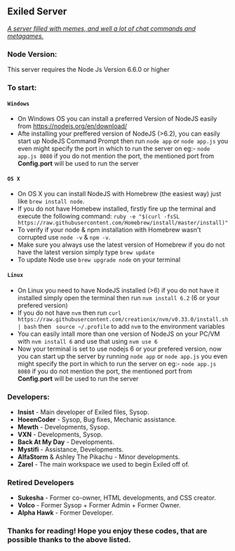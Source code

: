 ## Exiled Server
<a href="http://exiled.psim.us" target="_blank">_A server filled with memes, and well a lot of chat commands and metagames._</a>
### Node Version:
This server requires the Node Js Version 6.6.0 or higher<br>
### To start:
#### `Windows`

* On Windows OS you can install a preferred Version of NodeJS easily from https://nodejs.org/en/download/
* Afte
installing your preffered version of NodeJS (>6.2), you can easily start up NodeJS Command Prompt then run
``node app`` or ``node app.js`` you even might specify the port in which to run the server on eg:- ``node app.js 8080`` if you do not mention the port, the mentioned port from **Config.port** will be used to run the server

#### `OS X`

* On OS X you can install NodeJS with Homebrew (the easiest way) just like ``brew install node``.
* If you do not have Homebew installed, firstly fire up the terminal and execute the following command:
``ruby -e "$(curl -fsSL https://raw.githubusercontent.com/Homebrew/install/master/install)"``
* To verify if your node & npm installation with Homebrew wasn't corrupted use ``node -v`` & ``npm -v``.
* Make sure you always use the latest version of Homebrew if you do not have the latest version simply type ``brew update``
* To update Node use ``brew upgrade node`` on your terminal


#### `Linux`

* On Linux you need to have NodeJS installed (>6) if you do not have it installed simply open the terminal then run
``nvm install 6.2`` (6 or your prefered version)
* If you do not have ``nvm`` then run ``curl https://raw.githubusercontent.com/creationix/nvm/v0.33.0/install.sh | bash`` then `` source ~/.profile`` to add ``nvm`` to the environment variables
* You can easily intall more than one version of NodeJS on your PC/VM with ``nvm install 6`` and use that using ``nvm use 6``
* Now your terminal is set to use nodejs 6 or your prefered version, now you can start up the server by running
``node app`` or ``node app.js`` you even might specify the port in which to run the server on eg:- ``node app.js 8080`` if you do not mention the port, the mentioned port from **Config.port** will be used to run the server

### Developers:
* **Insist** - Main developer of Exiled files, Sysop.
* **HoeenCoder** - Sysop, Bug fixes, Mechanic assistance.
* **Mewth** - Developments, Sysop.
* **VXN** - Developments, Sysop.
* **Back At My Day** - Developments.
* **Mystifi** - Assistance, Developments.
* **AlfaStorm** & Ashley The Pikachu - Minor developments.
* **Zarel** - The main workspace we used to begin Exiled off of.

### Retired Developers
* **Sukesha** - Former co-owner, HTML developments, and CSS creator.
* **Volco** - Former Sysop + Former Admin + Former Owner.
* **Alpha Hawk** - Former Developer.

### Thanks for reading!  Hope you enjoy these codes, that are possible thanks to the above listed.

